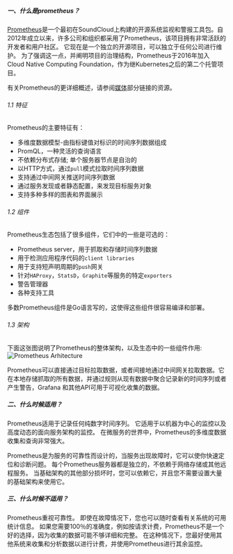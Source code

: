 ##### 一、什么是prometheus？
[Prometheus](https://github.com/prometheus)是一个最初在SoundCloud上构建的开源系统监视和警报工具包。自2012年成立以来，许多公司和组织都采用了Prometheus，该项目拥有非常活跃的开发者和用户社区。 它现在是一个独立的开源项目，可以独立于任何公司进行维护。 为了强调这一点，并阐明项目的治理结构，Prometheus于2016年加入Cloud Native Computing Foundation，作为继Kubernetes之后的第二个托管项目。

有关Prometheus的更详细概述，请参阅[媒体](https://prometheus.io/docs/introduction/media/)部分链接的资源。

###### 1.1 特征
Prometheus的主要特征有：
- 多维度数据模型-由指标键值对标识的时间序列数据组成
- PromQL，一种灵活的查询语言
- 不依赖分布式存储; 单个服务器节点是自治的
- 以HTTP方式，通过`pull`模式拉取时间序列数据
- 支持通过中间网关推送时间序列数据
- 通过服务发现或者静态配置，来发现目标服务对象
- 支持多种多样的图表和界面展示

###### 1.2 组件
Prometheus生态包括了很多组件，它们中的一些是可选的：
- Prometheus server，用于抓取和存储时间序列数据
- 用于检测应用程序代码的`client libraries`
- 用于支持短声明周期的`push`网关
- 针对`HAProxy`，`StatsD`，`Graphite`等服务的特定`exporters` 
- 警告管理器
- 各种支持工具

多数Prometheus组件是Go语言写的，这使得这些组件很容易编译和部署。

###### 1.3 架构
下面这张图说明了Prometheus的整体架构，以及生态中的一些组件作用:
![Prometheus Arhitecture](https://prometheus.io/assets/architecture.svg)

Prometheus可以直接通过目标拉取数据，或者间接地通过中间网关拉取数据。它在本地存储抓取的所有数据，并通过规则从现有数据中聚合记录新的时间序列或者产生警告，Grafana 和其他API可用于可视化收集的数据。

##### 二、什么时候适用？
Prometheus适用于记录任何纯数字时间序列。 它适用于以机器为中心的监控以及高度动态的面向服务架构的监控。 在微服务的世界中，Prometheus的多维度数据收集和查询非常强大。

Prometheus是为服务的可靠性而设计的，当服务出现故障时，它可以使你快速定位和诊断问题。 每个Prometheus服务器都是独立的，不依赖于网络存储或其他远程服务。 当基础架构的其他部分损坏时，您可以依赖它，并且您不需要设置大量的基础架构来使用它。

##### 三、什么时候不适用？
Prometheus重视可靠性。 即使在故障情况下，您也可以随时查看有关系统的可用统计信息。 如果您需要100％的准确度，例如按请求计费，Prometheus不是一个好的选择，因为收集的数据可能不够详细和完整。 在这种情况下，您最好使用其他系统来收集和分析数据以进行计费，并使用Prometheus进行其余监控。

